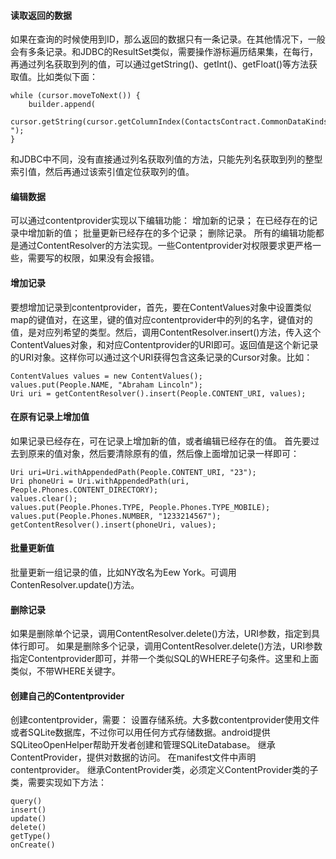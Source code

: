 #### 读取返回的数据 
如果在查询的时候使用到ID，那么返回的数据只有一条记录。在其他情况下，一般会有多条记录。和JDBC的ResultSet类似，需要操作游标遍历结果集，在每行，再通过列名获取到列的值，可以通过getString()、getInt()、getFloat()等方法获取值。比如类似下面：
```  
while (cursor.moveToNext()) {
	builder.append(
	cursor.getString(cursor.getColumnIndex(ContactsContract.CommonDataKinds.Phone.DISPLAY_NAME))).append("-");
}
```
和JDBC中不同，没有直接通过列名获取列值的方法，只能先列名获取到列的整型索引值，然后再通过该索引值定位获取列的值。
#### 编辑数据 
可以通过contentprovider实现以下编辑功能：
增加新的记录； 在已经存在的记录中增加新的值； 批量更新已经存在的多个记录； 删除记录。 
所有的编辑功能都是通过ContentResolver的方法实现。一些Contentprovider对权限要求更严格一些，需要写的权限，如果没有会报错。
#### 增加记录 
要想增加记录到contentprovider，首先，要在ContentValues对象中设置类似map的键值对，在这里，键的值对应contentprovider中的列的名字，键值对的值，是对应列希望的类型。然后，调用ContentResolver.insert()方法，传入这个ContentValues对象，和对应Contentprovider的URI即可。返回值是这个新记录的URI对象。这样你可以通过这个URI获得包含这条记录的Cursor对象。比如：
```  
ContentValues values = new ContentValues();
values.put(People.NAME, "Abraham Lincoln");
Uri uri = getContentResolver().insert(People.CONTENT_URI, values);
```
#### 在原有记录上增加值 
如果记录已经存在，可在记录上增加新的值，或者编辑已经存在的值。
首先要过去到原来的值对象，然后要清除原有的值，然后像上面增加记录一样即可：
```  
Uri uri=Uri.withAppendedPath(People.CONTENT_URI, "23");
Uri phoneUri = Uri.withAppendedPath(uri, People.Phones.CONTENT_DIRECTORY);
values.clear();
values.put(People.Phones.TYPE, People.Phones.TYPE_MOBILE);
values.put(People.Phones.NUMBER, "1233214567");
getContentResolver().insert(phoneUri, values);
```
#### 批量更新值 
批量更新一组记录的值，比如NY改名为Eew York。可调用ContenResolver.update()方法。
#### 删除记录 
如果是删除单个记录，调用ContentResolver.delete()方法，URI参数，指定到具体行即可。
如果是删除多个记录，调用ContentResolver.delete()方法，URI参数指定Contentprovider即可，并带一个类似SQL的WHERE子句条件。这里和上面类似，不带WHERE关键字。
#### 创建自己的Contentprovider 
创建contentprovider，需要：
设置存储系统。大多数contentprovider使用文件或者SQLite数据库，不过你可以用任何方式存储数据。android提供SQLiteoOpenHelper帮助开发者创建和管理SQLiteDatabase。 继承ContentProvider，提供对数据的访问。 在manifest文件中声明contentprovider。 
继承ContentProvider类，必须定义ContentProvider类的子类，需要实现如下方法：
```  
query()
insert()
update()
delete()
getType()
onCreate()
```